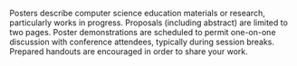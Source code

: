 Posters describe computer science education materials or research, particularly works in progress. Proposals (including abstract) are limited to two pages. Poster demonstrations are scheduled to permit one-on-one discussion with conference attendees, typically during session breaks. Prepared handouts are encouraged in order to share your work.  